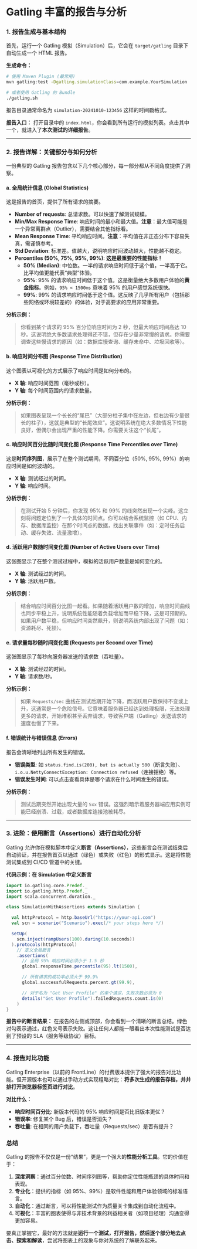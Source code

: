 # Gatling 丰富的报告与分析

### 1. 报告生成与基本结构

首先，运行一个 Gatling 模拟（Simulation）后，它会在 `target/gatling` 目录下自动生成一个 HTML 报告。

**生成命令：**
```bash
# 使用 Maven Plugin (最常用)
mvn gatling:test -Dgatling.simulationClass=com.example.YourSimulation

# 或者使用 Gatling 的 Bundle
./gatling.sh
```

报告目录通常命名为 `simulation-20241010-123456` 这样的时间戳格式。

**报告入口：** 打开目录中的 `index.html`，你会看到所有运行的模拟列表。点击其中一个，就进入了**本次测试的详细报告**。

---

### 2. 报告详解：关键部分与如何分析

一份典型的 Gatling 报告包含以下几个核心部分，每一部分都从不同角度提供了洞察。

#### a. 全局统计信息 (Global Statistics)

这是报告的首页，提供了所有请求的摘要。

*   **Number of requests**: 总请求数。可以快速了解测试规模。
*   **Min/Max Response Time**: 响应时间的最小和最大值。**注意**：最大值可能是一个异常离群点（Outlier），需要结合其他指标看。
*   **Mean Response Time**: 平均响应时间。**注意**：平均值在非正态分布下容易失真，需谨慎参考。
*   **Std Deviation**: 标准差。值越大，说明响应时间波动越大，性能越不稳定。
*   **Percentiles (50%, 75%, 95%, 99%)**: **这是最重要的性能指标！**
    *   **50% (Median)**: 中位数。一半的请求响应时间低于这个值，一半高于它。比平均值更能代表“典型”体验。
    *   **95%**: 95% 的请求响应时间低于这个值。这是衡量绝大多数用户体验的**黄金指标**。例如，`95% < 1500ms` 意味着 95% 的用户感觉系统很快。
    *   **99%**: 99% 的请求响应时间低于这个值。这反映了几乎所有用户（包括那些网络或环境较差的）的体验，对于高要求的应用非常重要。

**分析示例：**
> 你看到某个请求的 95% 百分位响应时间为 2 秒，但最大响应时间高达 10 秒。这说明绝大多数请求处理得还不错，但存在少量非常慢的请求。你需要调查这些慢请求的原因（如：数据库慢查询、缓存未命中、垃圾回收等）。

#### b. 响应时间分布图 (Response Time Distribution)

这个图表以可视化的方式展示了响应时间是如何分布的。

*   **X 轴**: 响应时间范围（毫秒或秒）。
*   **Y 轴**: 每个时间范围内的请求数量。

**分析示例：**
> 如果图表呈现一个长长的“尾巴”（大部分柱子集中在左边，但右边有少量很长的柱子），这就是典型的“长尾效应”。这说明系统在绝大多数情况下性能良好，但偶尔会出现严重的性能下降。你需要关注这个“长尾”。

#### c. 响应时间百分比随时间变化图 (Response Time Percentiles over Time)

这是**时间序列图**，展示了在整个测试期间，不同百分位（50%, 95%, 99%）的响应时间是如何波动的。

*   **X 轴**: 测试经过的时间。
*   **Y 轴**: 响应时间。

**分析示例：**
> 在测试开始 5 分钟后，你发现 95% 和 99% 的线突然出现一个尖峰。这立刻将问题定位到了一个具体的时间点。你可以结合系统监控（如 CPU、内存、数据库监控）在那个时间点的数据，找出关联事件（如：定时任务启动、缓存失效、流量激增）。

#### d. 活跃用户数随时间变化图 (Number of Active Users over Time)

这张图显示了在整个测试过程中，模拟的活跃用户数量是如何变化的。

*   **X 轴**: 测试经过的时间。
*   **Y 轴**: 活跃用户数。

**分析示例：**
> 结合响应时间百分比图一起看。如果随着活跃用户数的增加，响应时间曲线也同步平稳上升，说明系统性能随着负载增加而平稳下降，这是可预期的。如果用户数平稳，但响应时间突然飙升，则说明系统内部出现了问题（如：资源耗尽、死锁）。

#### e. 请求量每秒随时间变化图 (Requests per Second over Time)

这张图显示了每秒向服务器发送的请求数（吞吐量）。

*   **X 轴**: 测试经过的时间。
*   **Y 轴**: 请求数/秒。

**分析示例：**
> 如果 `Requests/sec` 曲线在测试后期开始下降，而活跃用户数保持不变或上升，这通常是一个危险信号。它意味着服务器已经达到处理极限，无法处理更多的请求，开始堆积甚至丢弃请求，导致客户端（Gatling）发送请求的速度也慢了下来。

#### f. 错误统计与错误信息 (Errors)

报告会清晰地列出所有发生的错误。

*   **错误类型**: 如 `status.find.is(200), but is actually 500`（断言失败）、`i.o.u.NettyConnectException: Connection refused`（连接拒绝）等。
*   **错误发生时间**: 可以点击查看具体是哪个请求在什么时间发生的错误。

**分析示例：**
> 测试后期突然开始出现大量的 `5xx` 错误。这强烈暗示着服务器端应用实例可能已经崩溃、过载，或者数据库连接池被耗尽。

---

### 3. 进阶：使用断言（Assertions）进行自动化分析

Gatling 允许你在模拟脚本中定义**断言（Assertions）**，这些断言会在测试结束后自动验证，并在报告首页以通过（绿色）或失败（红色）的形式显示。这是将性能测试集成到 CI/CD 管道中的关键。

**代码示例：在 Simulation 中定义断言**

```scala
import io.gatling.core.Predef._
import io.gatling.http.Predef._
import scala.concurrent.duration._

class SimulationWithAssertions extends Simulation {

  val httpProtocol = http.baseUrl("https://your-api.com")
  val scn = scenario("Scenario").exec(/* your steps here */)

  setUp(
    scn.inject(rampUsers(100).during(10.seconds))
  ).protocols(httpProtocol)
    // 定义全局断言
    .assertions(
      // 全局 95% 响应时间必须小于 1.5 秒
      global.responseTime.percentile(95).lt(1500),

      // 所有请求的成功率必须大于 99.9%
      global.successfulRequests.percent.gt(99.9),

      // 对于名为 "Get User Profile" 的单个请求，失败次数必须为 0
      details("Get User Profile").failedRequests.count.is(0)
    )
}
```

**报告中的断言结果：**
在报告的左侧或顶部，你会看到一个清晰的断言总结。绿色对勾表示通过，红色叉号表示失败。这让任何人都能一眼看出本次性能测试是否达到了预设的 SLA（服务等级协议）目标。

---

### 4. 报告对比功能

Gatling Enterprise（以前的 FrontLine）的付费版本提供了强大的报告对比功能。但开源版本也可以通过手动方式实现粗略对比：**将多次生成的报告存档，并并排打开浏览器标签页进行对比**。

**对比什么：**
*   **响应时间百分比**: 新版本代码的 95% 响应时间是否比旧版本更优？
*   **错误率**: 修复某个 Bug 后，错误是否消失？
*   **吞吐量**: 在相同的用户负载下，吞吐量（Requests/sec）是否有提升？

### 总结

Gatling 的报告不仅仅是一份“结果”，更是一个强大的**性能分析工具**。它的价值在于：

1.  **深度洞察**：通过百分位数、时间序列图等，帮助你定位性能瓶颈的具体时间和表现。
2.  **专业化**：提供的指标（如 95%、99%）是软件性能和用户体验领域的标准语言。
3.  **自动化**：通过断言，可以将性能测试作为质量关卡集成到自动化流程中。
4.  **可视化**：丰富的图表使得与非技术背景的利益相关者（如项目经理）沟通变得更加容易。

要真正掌握它，最好的方法就是**运行一个测试，打开报告，然后逐个部分地去点击、探索和解读**，尝试将图表上的现象与你对系统的了解联系起来。